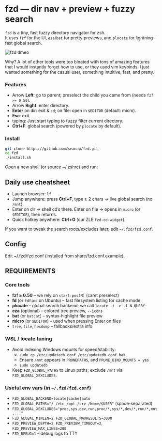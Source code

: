 # fzd — dir nav + preview + fuzzy search

`fzd` is a tiny, fast fuzzy directory navigator for zsh.  
It uses `fzf` for the UI, `eza`/`bat` for pretty previews, and `plocate` for lightning–fast global search.

![fzd dmeo](fzd/share/demo/fzd_demo.gif)


Why? A lot of other tools were too bloated with tons of amazing features that I would instantly forget how to use, or they used vim keybinds. I just wanted something for the casual user, something intuitive, fast, and pretty.

### Features
- Arrow **Left**: go to parent; preselect the child you came from (needs `fzf >= 0.50`).
- Arrow **Right**: enter directory.
- **Enter** on dir: exit & `cd`; on file: open in `$EDITOR` (default: micro).
- **Esc**: exit.
- typing: Just start typing to fuzzy filter current directory.
- **Ctrl+F**: global search (powered by `plocate` by default).

### Install
```bash
git clone https://github.com/seanap/fzd.git
cd fzd
./install.sh
```
Open a new shell (or source ~/.zshrc) and run:

## Daily use cheatsheet

* Launch browser: `lf`
* Jump anywhere: press **Ctrl+F**, type ≥ 2 chars → live global search (no `/mnt`).
* Enter on dir → shell cd’s there.
  Enter on file → opens in `micro` (or `$EDITOR`), then returns.
* Quick hotkey anywhere: **Ctrl+O** (our ZLE `fzd-cd-widget`).

If you want to tweak the search roots/excludes later, edit `~/.fzd/fzd.conf`.

## Config
Edit ~/.fzd/fzd.conf (installed from share/fzd.conf.example).


## REQUIREMENTS

### Core tools
- **fzf ≥ 0.50** – we rely on `start:pos(N)` (caret preselect)
- **fd** (or `fdfind` on Ubuntu) – fast filesystem listing for cache mode
- **plocate** – global search backend; we call `locate -i -e -l N QUERY`
- **eza** (optional) – colored tree preview, `--icons`
- **bat** (or `batcat`) – syntax-highlight file preview
- **micro** (or `$EDITOR`) – used when pressing Enter on files
- `tree`, `file`, `hexdump` – fallbacks/extra info

### WSL / locate tuning
- Avoid indexing Windows mounts for speed/stability:
  - `sudo cp /etc/updatedb.conf /etc/updatedb.conf.bak`
  - Ensure `/mnt` appears in `PRUNEPATHS`, and `PRUNE_BIND_MOUNTS = yes`
  - `sudo updatedb`
- Keep `FZD_GLOBAL_PATHS` to Linux paths; exclude `/mnt` via `FZD_GLOBAL_XEXCLUDES`.

### Useful env vars (in `~/.fzd/fzd.conf`)
- `FZD_GLOBAL_BACKEND=locate|cache|auto`
- `FZD_GLOBAL_PATHS="/ /etc /opt /srv /home/$USER"` (space-separated)
- `FZD_GLOBAL_XEXCLUDES="proc,sys,dev,run,proc/*,sys/*,dev/*,run/*,mnt,..."`
- `FZD_GLOBAL_MINLEN=2`, `FZD_GLOBAL_MAXRESULTS=3000`
- `FZD_PREVIEW_DEPTH=2`, `FZD_PREVIEW_TIMEOUT=2`, `FZD_PREVIEW_MAX_LINES=200`
- `FZD_DEBUG=1` – debug logs to TTY
